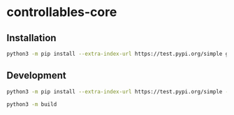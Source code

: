 # controllables-core

## Installation
```sh
python3 -m pip install --extra-index-url https://test.pypi.org/simple git+https://github.com/NTU-CCA-HVAC-OPTIM-a842a748/EnergyPlus-OOEP
```

## Development
```sh
python3 -m pip install --extra-index-url https://test.pypi.org/simple -e .
```
```sh
python3 -m build
```